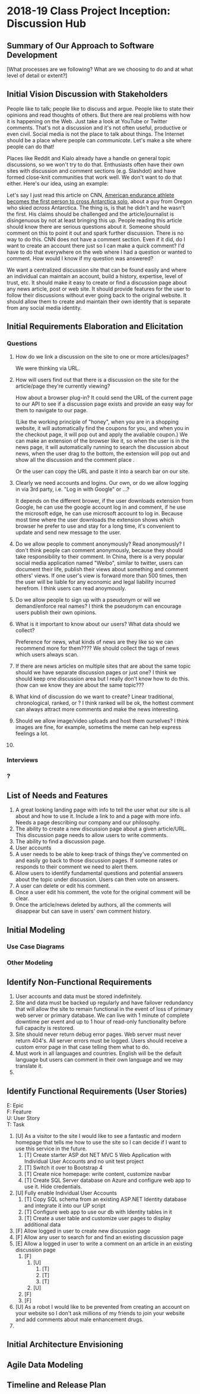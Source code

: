 2018-19 Class Project Inception: Discussion Hub
=====================================

## Summary of Our Approach to Software Development

[What processes are we following?  What are we choosing to do and at what level of detail or extent?]

## Initial Vision Discussion with Stakeholders

People like to talk; people like to discuss and argue.  People like to state their opinions and read thoughts of others.  But there are real problems with how it is happening on the Web.  Just take a look at YouTube or Twitter comments.  That's not a discussion and it's not often useful, productive or even civil.  Social media is not the place to talk about things.  The Internet should be a place where people can *communicate*.  Let's make a site where people can do that!

Places like Reddit and Kialo already have a handle on general topic discussions, so we won't try to do that.  Enthusiasts often have their own sites with discussion and comment sections (e.g. Slashdot) and have formed close-knit communities that work well.  We don't want to do that either.  Here's our idea, using an example:

Let's say I just read this article on CNN, [American endurance athlete becomes the first person to cross Antarctica solo](https://www.cnn.com/2018/12/27/world/colin-obrady-antarctica-solo-trip-trnd/index.html), about a guy from Oregon who skied *across* Antarctica.  The thing is, is that he didn't and he wasn't the first.  His claims should be challenged and the article/journalist is disingenuous by not at least bringing this up.  People reading this article should know there are serious questions about it.  Someone should comment on this to point it out and spark further discussion.   There is no way to do this.  CNN does not have a comment section.  Even if it did, do I want to create an account there just so I can make a quick comment?  I'd have to do that everywhere on the web where I had a question or wanted to comment.  How would I know if my question was answered?  

We want a centralized discussion site that can be found easily and where an individual can maintain an account, build a history, expertise, level of trust, etc.  It should make it easy to create or find a discussion page about any news article, post or web site.  It should provide features for the user to follow their discussions without ever going back to the original website.  It should allow them to create and maintain their own identity that is separate from any social media identity.

## Initial Requirements Elaboration and Elicitation

### Questions

1. How do we link a discussion on the site to one or more articles/pages?

    We were thinking via URL.

2. How will users find out that there is a discussion on the site for the article/page they're currently viewing?
   
    How about a browser plug-in?  It could send the URL of the current page to our API to see if a discussion page exists and provide an easy way for them to navigate to our page.

     (Like the working principle of "honey", when you are in a shopping website, it will automatically find the coupons for you, and when you in the checkout page, it will pop out and apply the avaliable coupon.) We can make an extension of the browser like it, so when the user is in the news page, it will automatically running to search the discussion about news, when the user drag to the bottom, the extension will pop out and show all the discussion and the comment place .
    
     Or the user can copy the URL and paste it into a search bar on our site.

3. Clearly we need accounts and logins.  Our own, or do we allow logging in via 3rd party, i.e. "Log in with Google" or ...?  
    
    It depends on the different brower, if the user downloads extension from Google, he can use the google account log in and comment, if he use the microsoft edge, he can use microsoft account to log in. Because most time where the user downloads the extension shows which browser he prefer to use and stay for a long time, it's convenient to update and send new message to the user.
    
4. Do we allow people to comment anonymously?  Read anonymously? 
    I don't think people can comment anonymously, because they should take responsibility to their comment.
    In China, there is a very popular social media application named "Weibo", similar to twitter, users can document their life, publish their views about something and comment others' views. If one user's view is forward more than 500 times, then the user will be liable for any economic and legal liability incurred herefrom.
    I think users can read anoymously.
5. Do we allow people to sign up with a pseudonym or will we demand/enforce real names?
    I think the pseudonym can encourage users publish their own opinions.
    
6. What is it important to know about our users?  What data should we collect?
   
   Preference for news, what kinds of news are they like so we can recommend more for them????
   We should collect the tags of news which users always scan.
    
7. If there are news articles on multiple sites that are about the same topic should we have separate discussion pages or just one?
   I think we should keep one discussion area but I really don't know how to do this.(how can we know they are about the same topic???
   
8. What kind of discussion do we want to create? Linear traditional, chronological, ranked, or ?
   I think ranked will be ok, the hottest comment can always attract more comments and make the news interesting.
   
9. Should we allow image/video uploads and host them ourselves?
   I think images are fine, for example, sometims the meme can help express feelings a lot.
   
10. 

### Interviews

### ?

## List of Needs and Features

1. A great looking landing page with info to tell the user what our site is all about and how to use it.  Include a link to and a page with more info.  Needs a page describing our company and our philosophy.
2. The ability to create a new discussion page about a given article/URL.  This discussion page needs to allow users to write comments.
3. The ability to find a discussion page.
4. User accounts
5. A user needs to be able to keep track of things they've commented on and easily go back to those discussion pages.  If someone rates or responds to their comment we need to alert them.
6. Allow users to identify fundamental questions and potential answers about the topic under discussion.  Users can then vote on answers.
7. A user can delete or edit his comment.
8. Once a user edit his comment, the vote for the original comment will be clear.
9. Once the article/news deleted by authors, all the comments will disappear but can save in users' own comment history.

## Initial Modeling


### Use Case Diagrams

### Other Modeling

## Identify Non-Functional Requirements

1. User accounts and data must be stored indefinitely.
2. Site and data must be backed up regularly and have failover redundancy that will allow the site to remain functional in the event of loss of primary web server or primary database.  We can live with 1 minute of complete downtime per event and up to 1 hour of read-only functionality before full capacity is restored.
3. Site should never return debug error pages.  Web server must never return 404's.  All server errors must be logged.  Users should receive a custom error page in that case telling them what to do.
4. Must work in all languages and countries.  English will be the default language but users can comment in their own language and we may translate it.
5. 

## Identify Functional Requirements (User Stories)

E: Epic  
F: Feature  
U: User Story  
T: Task  

1. [U] As a visitor to the site I would like to see a fantastic and modern homepage that tells me how to use the site so I can decide if I want to use this service in the future.
   1. [T] Create starter ASP dot NET MVC 5 Web Application with Individual User Accounts and no unit test project
   2. [T] Switch it over to Bootstrap 4
   3. [T] Create nice homepage: write content, customize navbar
   4. [T] Create SQL Server database on Azure and configure web app to use it. Hide credentials.
2. [U] Fully enable Individual User Accounts
   1. [T] Copy SQL schema from an existing ASP.NET Identity database and integrate it into our UP script
   2. [T] Configure web app to use our db with Identity tables in it
   3. [T] Create a user table and customize user pages to display additional data
3. [F] Allow logged in user to create new discussion page
4. [F] Allow any user to search for and find an existing discussion page
5. [E] Allow a logged in user to write a comment on an article in an existing discussion page
   1. [F]
      1. [U]
         1. [T]
         2. [T]
         3. [T]
      2. [U]
   2. [F]
   3. [F]
6. [U] As a robot I would like to be prevented from creating an account on your website so I don't ask millions of my friends to join your website and add comments about male enhancement drugs.
7. 

## Initial Architecture Envisioning

## Agile Data Modeling

## Timeline and Release Plan
